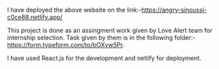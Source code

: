 I have deployed the above website on the link:-https://angry-sinoussi-c0ce88.netlify.app/

This project is done as an assingment work given by Love Alert team for internship selection. 
Task given by them is in the following folder:- https://form.typeform.com/to/bOXyw5Pr.

I have used React.js for the development and netlify for deployment.

